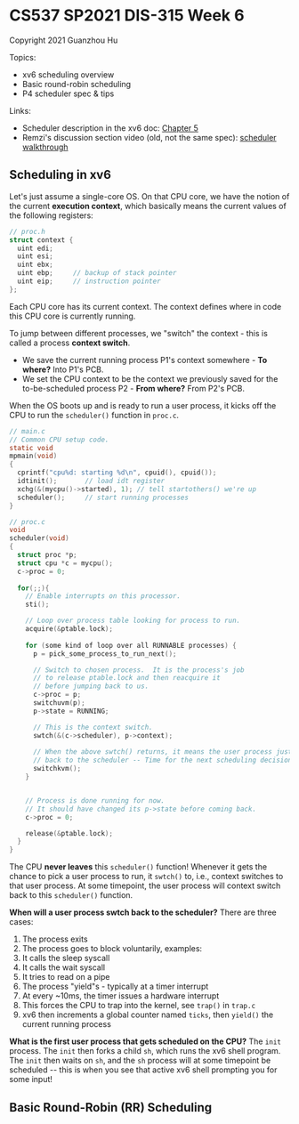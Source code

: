# CS537 SP2021 DIS-315 Week 6

Copyright 2021 Guanzhou Hu

Topics:

- xv6 scheduling overview
- Basic round-robin scheduling
- P4 scheduler spec & tips

Links:

- Scheduler description in the xv6 doc: [Chapter 5](https://pdos.csail.mit.edu/6.828/2018/xv6/book-rev11.pdf)
- Remzi's discussion section video (old, not the same spec): [scheduler walkthrough](https://www.youtube.com/watch?v=eYfeOT1QYmg)

## Scheduling in xv6

Let's just assume a single-core OS. On that CPU core, we have the notion of the current **execution context**, which basically means the current values of the following registers:

```C
// proc.h
struct context {
  uint edi;
  uint esi;
  uint ebx;
  uint ebp;     // backup of stack pointer
  uint eip;     // instruction pointer
};
```

Each CPU core has its current context. The context defines where in code this CPU core is currently running.

To jump between different processes, we "switch" the context - this is called a process **context switch**.
- We save the current running process P1's context somewhere - **To where?**  Into P1's PCB.
- We set the CPU context to be the context we previously saved for the to-be-scheduled process P2 - **From where?**  From P2's PCB.

When the OS boots up and is ready to run a user process, it kicks off the CPU to run the `scheduler()` function in `proc.c`.

```C
// main.c
// Common CPU setup code.
static void
mpmain(void)
{
  cprintf("cpu%d: starting %d\n", cpuid(), cpuid());
  idtinit();       // load idt register
  xchg(&(mycpu()->started), 1); // tell startothers() we're up
  scheduler();     // start running processes
}

// proc.c
void
scheduler(void)
{
  struct proc *p;
  struct cpu *c = mycpu();
  c->proc = 0;
  
  for(;;){
    // Enable interrupts on this processor.
    sti();

    // Loop over process table looking for process to run.
    acquire(&ptable.lock);
    
    for (some kind of loop over all RUNNABLE processes) {
      p = pick_some_process_to_run_next();

      // Switch to chosen process.  It is the process's job
      // to release ptable.lock and then reacquire it
      // before jumping back to us.
      c->proc = p;
      switchuvm(p);
      p->state = RUNNING;

      // This is the context switch.
      swtch(&(c->scheduler), p->context);
      
      // When the above swtch() returns, it means the user process just swtch()'ed
      // back to the scheduler -- Time for the next scheduling decision!
      switchkvm();
    }


    // Process is done running for now.
    // It should have changed its p->state before coming back.
    c->proc = 0;

    release(&ptable.lock);
  }
}
```

The CPU **never leaves** this `scheduler()` function! Whenever it gets the chance to pick a user process to run, it `swtch()` to, i.e., context switches to that user process. At some timepoint, the user process will context switch back to this `scheduler()` function.

**When will a user process swtch back to the scheduler?**  There are three cases:
1. The process exits
2. The process goes to block voluntarily, examples:
  1. It calls the sleep syscall
  2. It calls the wait syscall
  3. It tries to read on a pipe
3. The process "yield"s - typically at a timer interrupt
  1. At every ~10ms, the timer issues a hardware interrupt
  2. This forces the CPU to trap into the kernel, see `trap()` in `trap.c`
  3. xv6 then increments a global counter named `ticks`, then `yield()` the current running process

**What is the first user process that gets scheduled on the CPU?**  The `init` process. The `init` then forks a child `sh`, which runs the xv6 shell program. The `init` then waits on `sh`, and the `sh` process will at some timepoint be scheduled -- this is when you see that active xv6 shell prompting you for some input!

## Basic Round-Robin (RR) Scheduling


